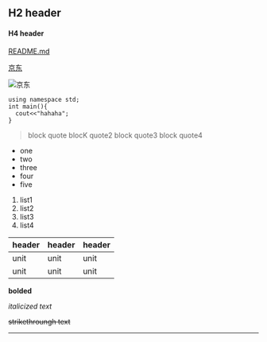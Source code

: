 ## H2 header

#### H4 header

[README.md](README.md)

[京东](https://www.jd.com/)

![京东](https://img.alicdn.com/tfs/TB1R5fsgyDsXe8jSZR0XXXK6FXa-281-80.jpg "淘宝")

```
using namespace std;
int main(){
  cout<<"hahaha";
}
````



> block quote
> blocK quote2
> block quote3
> block quote4
 
 - one
 - two
 - three
 - four
 - five
 
 1. list1
 2. list2
 3. list3
 4. list4
 
 | header | header | header |
 | ---- | ---- | ---- |
 | unit | unit | unit |
 | unit | unit | unit |

**bolded**

_italicized text_

~~strikethroungh text~~

-------------------------------------------------------
